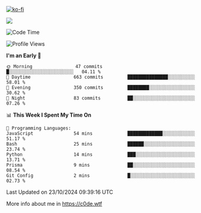 [![ko-fi](https://ko-fi.com/img/githubbutton_sm.svg)](https://ko-fi.com/Z8Z4Y2LKX)

<a href="https://wakatime.com"><img src="https://wakatime.com/share/@c0dezin/b7f18a7c-ab3a-40b8-8bc7-b1b7bf71f1d6.svg" /></a>

<!--START_SECTION:waka-->
![Code Time](http://img.shields.io/badge/Code%20Time-129%20hrs%2039%20mins-blue)

![Profile Views](http://img.shields.io/badge/Profile%20Views-2-blue)

**I'm an Early 🐤** 

```text
🌞 Morning                47 commits          █░░░░░░░░░░░░░░░░░░░░░░░░   04.11 % 
🌆 Daytime                663 commits         ███████████████░░░░░░░░░░   58.01 % 
🌃 Evening                350 commits         ████████░░░░░░░░░░░░░░░░░   30.62 % 
🌙 Night                  83 commits          ██░░░░░░░░░░░░░░░░░░░░░░░   07.26 % 
```


📊 **This Week I Spent My Time On** 

```text
💬 Programming Languages: 
JavaScript               54 mins             █████████████░░░░░░░░░░░░   51.17 % 
Bash                     25 mins             ██████░░░░░░░░░░░░░░░░░░░   23.74 % 
Python                   14 mins             ███░░░░░░░░░░░░░░░░░░░░░░   13.71 % 
Prisma                   9 mins              ██░░░░░░░░░░░░░░░░░░░░░░░   08.54 % 
Git Config               2 mins              █░░░░░░░░░░░░░░░░░░░░░░░░   02.73 % 
```


 Last Updated on 23/10/2024 09:39:16 UTC
<!--END_SECTION:waka-->

More info about me in https://c0de.wtf
